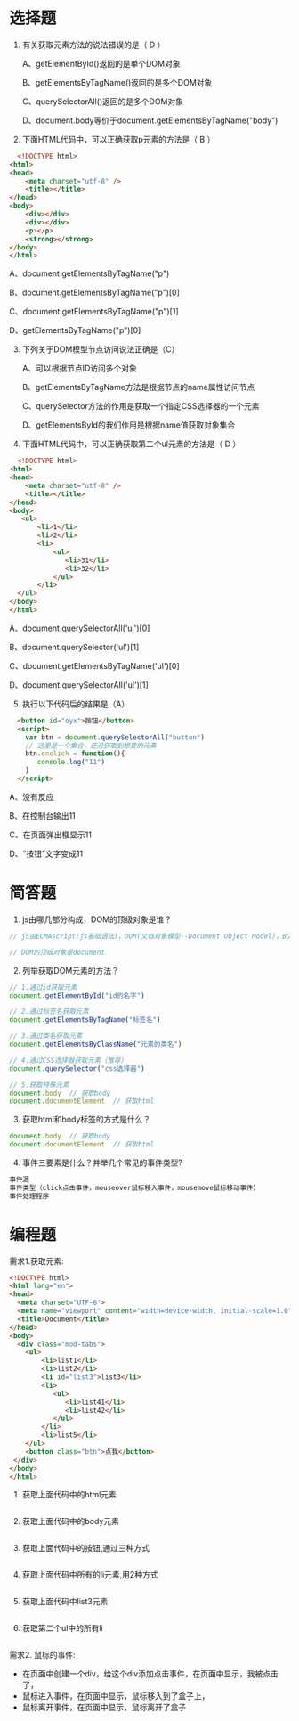 # 选择题
1. 有关获取元素方法的说法错误的是（ D  ）

   A、getElementById()返回的是单个DOM对象

   B、getElementsByTagName()返回的是多个DOM对象

   C、querySelectorAll()返回的是多个DOM对象

   D、document.body等价于document.getElementsByTagName("body")

2. 下面HTML代码中，可以正确获取p元素的方法是（ B  ）
```html
  <!DOCTYPE html>
<html>
<head>
    <meta charset="utf-8" />
    <title></title>
</head>
<body>
    <div></div>
    <div></div>
    <p></p>
    <strong></strong>
</body>
</html>

```

   A、document.getElementsByTagName("p")

   B、document.getElementsByTagName("p")[0]

   C、document.getElementsByTagName("p")[1]

   D、getElementsByTagName("p")[0]

3. 下列关于DOM模型节点访问说法正确是（C）

   A、可以根据节点ID访问多个对象

   B、getElementsByTagName方法是根据节点的name属性访问节点

   C、querySelector方法的作用是获取一个指定CSS选择器的一个元素

   D、getElementsById的我们作用是根据name值获取对象集合

4. 下面HTML代码中，可以正确获取第二个ul元素的方法是（ D  ）
```html
  <!DOCTYPE html>
<html>
<head>
    <meta charset="utf-8" />
    <title></title>
</head>
<body>
   <ul>
       <li>1</li>
       <li>2</li>
       <li>
           <ul>
              <li>31</li>
              <li>32</li>   
           </ul>
       </li>
  </ul>
</body>
</html>
```
   A、document.querySelectorAll('ul')[0]

   B、document.querySelector('ul')[1]

   C、document.getElementsByTagName('ul')[0]

   D、document.querySelectorAll('ul')[1]

5. 执行以下代码后的结果是（A）
```html
  <button id="oyx">按钮</button>
  <script>
    var btn = document.querySelectorAll("button")
    // 这里是一个集合，还没获取到想要的元素
    btn.onclick = function(){
       console.log("11")
    }
  </script>
```


  A、没有反应

  B、在控制台输出11

  C、在页面弹出框显示11

  D、“按钮”文字变成11


# 简答题

1. js由哪几部分构成，DOM的顶级对象是谁？
```js
// js由ECMAscript(js基础语法)，DOM(文档对象模型--Document Object Model)，BOM(浏览器对象模型)三部分构成

// DOM的顶级对象是document
```
2. 列举获取DOM元素的方法？
```js
// 1.通过id获取元素
document.getElementById("id的名字")

// 2.通过标签名获取元素
document.getElementsByTagName("标签名")

// 3.通过类名获取元素
document.getElementsByClassName("元素的类名")

// 4.通过CSS选择器获取元素（推荐）
document.querySelector("css选择器")

// 5.获取特殊元素
document.body  // 获取body
document.documentElement  // 获取html

```
3. 获取html和body标签的方式是什么？
```js
document.body  // 获取body
document.documentElement  // 获取html
```
4. 事件三要素是什么？并举几个常见的事件类型? 
```js
事件源
事件类型（click点击事件，mouseover鼠标移入事件，mousemove鼠标移动事件）
事件处理程序
```

# 编程题

需求1.获取元素:
```html
<!DOCTYPE html>
<html lang="en">
<head>
  <meta charset="UTF-8">
  <meta name="viewport" content="width=device-width, initial-scale=1.0">
  <title>Document</title>
</head>
<body>
  <div class="mod-tabs">
    <ul>
        <li>list1</li>
        <li>list2</li>
        <li id="list3">list3</li>
        <li>
           <ul>
              <li>list41</li>
              <li>list42</li>
           </ul>
        </li>
        <li>list5</li>
    </ul>
    <button class="btn">点我</button>
 </div>
</body>
</html>
```
1. 获取上面代码中的html元素
```js

```
2. 获取上面代码中的body元素
```js

```
3. 获取上面代码中的按钮,通过三种方式
```js

```
4. 获取上面代码中所有的li元素,用2种方式
```js

```
5. 获取上面代码中list3元素
```js

```
6. 获取第二个ul中的所有li
```js

```

需求2. 鼠标的事件:
- 在页面中创建一个div，给这个div添加点击事件，在页面中显示，我被点击了，
- 鼠标进入事件，在页面中显示，鼠标移入到了盒子上，
- 鼠标离开事件，在页面中显示，鼠标离开了盒子
